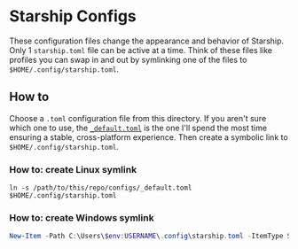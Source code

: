 # Starship Configs

These configuration files change the appearance and behavior of Starship. Only 1 `starship.toml` file can be active at a time. Think of these files like profiles you can swap in and out by symlinking one of the files to `$HOME/.config/starship.toml`.

## How to

Choose a `.toml` configuration file from this directory. If you aren't sure which one to use, the [`_default.toml`](./_default.toml) is the one I'll spend the most time ensuring a stable, cross-platform experience. Then create a symbolic link to `$HOME/.config/starship.toml`.

### How to: create Linux symlink

```shell
ln -s /path/to/this/repo/configs/_default.toml $HOME/.config/starship.toml
```

### How to: create Windows symlink

```powershell
New-Item -Path C:\Users\$env:USERNAME\.config\starship.toml -ItemType SymbolicLink -Target .\configs\_default.toml
```
